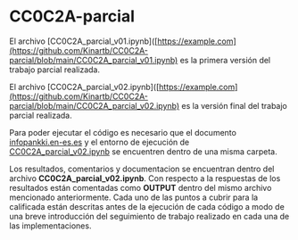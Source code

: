 # CC0C2A-parcial

El archivo [CC0C2A_parcial_v01.ipynb]([https://example.com](https://github.com/Kinartb/CC0C2A-parcial/blob/main/CC0C2A_parcial_v01.ipynb) es la primera versión del trabajo parcial realizada.

El archivo [CC0C2A_parcial_v02.ipynb]([https://example.com](https://github.com/Kinartb/CC0C2A-parcial/blob/main/CC0C2A_parcial_v02.ipynb) es la versión final del trabajo parcial realizada.

Para poder ejecutar el código es necesario que el documento [infopankki.en-es.es]([https://example.com](https://github.com/Kinartb/CC0C2A-parcial/blob/main/infopankki.en-es.es)) y el entorno de ejecución de [CC0C2A_parcial_v02.ipynb](https://github.com/Kinartb/CC0C2A-parcial/blob/main/CC0C2A_parcial_v02.ipynb) se encuentren dentro de una misma carpeta.

Los resultados, comentarios y documentacion se encuentran dentro del archivo **CC0C2A_parcial_v02.ipynb**. Con respecto a la respuestas de los resultados están comentadas como **OUTPUT** dentro del mismo archivo mencionado anteriormente.
Cada uno de las puntos a cubrir para la calificada están descritas antes de la ejecución de cada código a modo de una breve introducción del seguimiento de trabajo realizado en cada una de las implementaciones.
